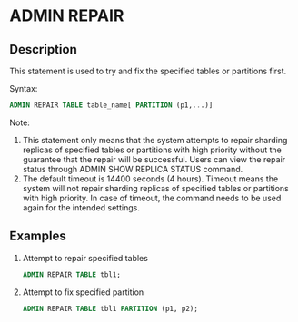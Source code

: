 # ADMIN REPAIR

## Description

This statement is used to try and fix the specified tables or partitions first.

Syntax:

```sql
ADMIN REPAIR TABLE table_name[ PARTITION (p1,...)]
```

Note:

1. This statement only means that the system attempts to repair sharding replicas of specified tables or partitions with high priority without the guarantee that the repair will be successful. Users can view the repair status through ADMIN SHOW REPLICA STATUS command.
2. The default timeout is 14400 seconds (4 hours). Timeout means the system will not repair sharding replicas of specified tables or partitions with high priority. In case of timeout, the command needs to be used again for the intended settings.

## Examples

1. Attempt to repair specified tables

    ```sql
    ADMIN REPAIR TABLE tbl1;
    ```

2. Attempt to fix specified partition

    ```sql
    ADMIN REPAIR TABLE tbl1 PARTITION (p1, p2);
    ```
